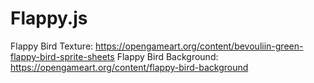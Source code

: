# Flappy.js

Flappy Bird Texture: https://opengameart.org/content/bevouliin-green-flappy-bird-sprite-sheets
Flappy Bird Background: https://opengameart.org/content/flappy-bird-background